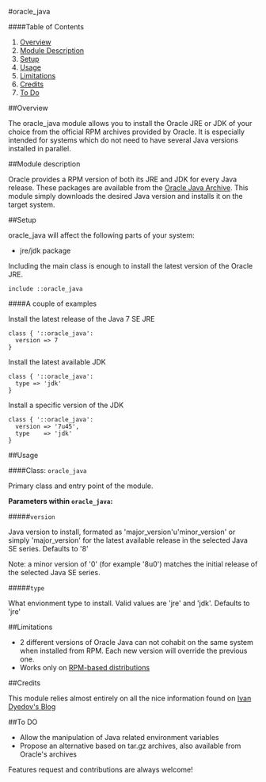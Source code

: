 #oracle_java

####Table of Contents

1. [Overview](#overview)
2. [Module Description](#module-description)
3. [Setup](#setup)
4. [Usage](#usage)
5. [Limitations](#limitations)
6. [Credits](#credits)
7. [To Do](#to-do)

##Overview

The oracle_java module allows you to install the Oracle JRE or JDK of your choice from the official RPM archives provided by Oracle. It is especially intended for systems which do not need to have several Java versions installed in parallel.

##Module description

Oracle provides a RPM version of both its JRE and JDK for every Java release. These packages are available from the [Oracle Java Archive](http://www.oracle.com/technetwork/java/archive-139210.html). This module simply downloads the desired Java version and installs it on the target system.

##Setup

oracle_java will affect the following parts of your system:

* jre/jdk package

Including the main class is enough to install the latest version of the Oracle JRE.

```puppet
include ::oracle_java
```

####A couple of examples

Install the latest release of the Java 7 SE JRE

```puppet
class { '::oracle_java':
  version => 7
}
```

Install the latest available JDK

```puppet
class { '::oracle_java':
  type => 'jdk'
}
```

Install a specific version of the JDK

```puppet
class { '::oracle_java':
  version => '7u45',
  type    => 'jdk'
}
```

##Usage

####Class: `oracle_java`

Primary class and entry point of the module.

**Parameters within `oracle_java`:**

#####`version`

Java version to install, formated as 'major_version'u'minor_version' or simply 'major_version' for the latest available release in the selected Java SE series. Defaults to '8'

Note: a minor version of '0' (for example '8u0') matches the initial release of the selected Java SE series. 

#####`type`

What envionment type to install. Valid values are 'jre' and 'jdk'. Defaults to 'jre'

##Limitations

* 2 different versions of Oracle Java can not cohabit on the same system when installed from RPM. Each new version will override the previous one.
* Works only on [RPM-based distributions](http://en.wikipedia.org/wiki/List_of_Linux_distributions#RPM-based)

##Credits

This module relies almost entirely on all the nice information found on [Ivan Dyedov's Blog](https://ivan-site.com/2012/05/download-oracle-java-jre-jdk-using-a-script/)

##To DO

* Allow the manipulation of Java related environment variables
* Propose an alternative based on tar.gz archives, also available from Oracle's archives

Features request and contributions are always welcome!